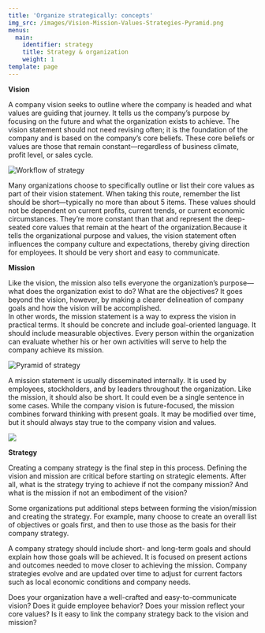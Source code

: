 ```yaml
---
title: 'Organize strategically: concepts'
img_src: /images/Vision-Mission-Values-Strategies-Pyramid.png
menus:
  main:
    identifier: strategy
    title: Strategy & organization
    weight: 1
template: page
---
```

**Vision**

A company vision seeks to outline where the company is headed and what values are guiding that journey. It tells us the company’s purpose by focusing on the future and what the organization exists to achieve. The vision statement should not need revising often; it is the foundation of the company and is based on the company’s core beliefs. These core beliefs or values are those that remain constant—regardless of business climate, profit level, or sales cycle.

![Workflow of strategy](/images/Strategy.png "Desired future")

Many organizations choose to specifically outline or list their core values as part of their vision statement. When taking this route, remember the list should be short—typically no more than about 5 items. These values should not be dependent on current profits, current trends, or current economic circumstances. They’re more constant than that and represent the deep-seated core values that remain at the heart of the organization.Because it tells the organizational purpose and values, the vision statement often influences the company culture and expectations, thereby giving direction for employees. It should be very short and easy to communicate.

**Mission**

Like the vision, the mission also tells everyone the organization’s purpose—what does the organization exist to do? What are the objectives? It goes beyond the vision, however, by making a clearer delineation of company goals and how the vision will be accomplished.\
In other words, the mission statement is a way to express the vision in practical terms. It should be concrete and include goal-oriented language. It should include measurable objectives. Every person within the organization can evaluate whether his or her own activities will serve to help the company achieve its mission.

![Pyramid of strategy](/images/Vision&Mission_2.jpg "Pyramid of strategy")

A mission statement is usually disseminated internally. It is used by employees, stockholders, and by leaders throughout the organization. Like the mission, it should also be short. It could even be a single sentence in some cases. While the company vision is future-focused, the mission combines forward thinking with present goals. It may be modified over time, but it should always stay true to the company vision and values.

![](/images/Migration.png)

**Strategy**

Creating a company strategy is the final step in this process. Defining the vision and mission are critical before starting on strategic elements. After all, what is the strategy trying to achieve if not the company mission? And what is the mission if not an embodiment of the vision?

Some organizations put additional steps between forming the vision/mission and creating the strategy. For example, many choose to create an overall list of objectives or goals first, and then to use those as the basis for their company strategy.

A company strategy should include short- and long-term goals and should explain how those goals will be achieved. It is focused on present actions and outcomes needed to move closer to achieving the mission. Company strategies evolve and are updated over time to adjust for current factors such as local economic conditions and company needs.

Does your organization have a well-crafted and easy-to-communicate vision? Does it guide employee behavior? Does your mission reflect your core values? Is it easy to link the company strategy back to the vision and mission?
